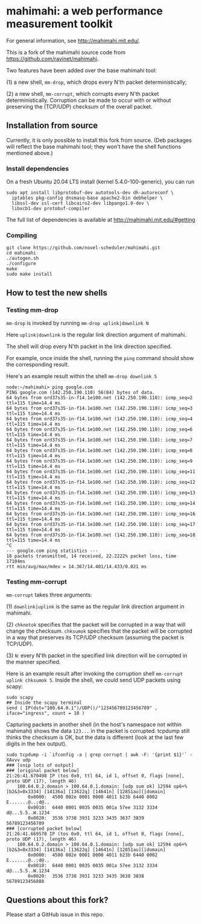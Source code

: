 # mahimahi: a web performance measurement toolkit

For general information, see http://mahimahi.mit.edu/.

This is a fork of the mahimahi source code from
https://github.com/ravinet/mahimahi. 

Two features have been added over the base mahimahi tool:

(1) a new shell, `mm-drop`, which drops every N'th packet
deterministically;

(2) a new shell, `mm-corrupt`, which corrupts every N'th
packet deterministically. Corruption can be made to occur
with or without preserving the (TCP/UDP) checksum of the
overall packet.

## Installation from source

Currently, it is only possible to install this fork from
source. (Deb packages will reflect the base mahimahi tool;
they won't have the shell functions mentioned above.)

### Install dependencies

On a fresh Ubuntu 20.04 LTS install (kernel
5.4.0-100-generic), you can run

```
sudo apt install libprotobuf-dev autotools-dev dh-autoreconf \
  iptables pkg-config dnsmasq-base apache2-bin debhelper \
  libssl-dev ssl-cert libcairo2-dev libpango1.0-dev \
  libxcb1-dev protobuf-compiler
```

The full list of dependencies is available at
http://mahimahi.mit.edu/#getting

### Compiling

```
git clone https://github.com/novel-scheduler/mahimahi.git
cd mahimahi
./autogen.sh
./configure
make
sudo make install
```

## How to test the new shells

### Testing mm-drop

`mm-drop` is invoked by running `mm-drop uplink|downlink N`

Here `uplink|downlink` is the regular link direction argument of mahimahi.

The shell will drop every N'th packet in the link direction specified.

For example, once inside the shell, running the `ping` command should
show the corresponding result.

Here's an example result within the shell `mm-drop downlink 5`

```
node:~/mahimahi> ping google.com
PING google.com (142.250.190.110) 56(84) bytes of data.
64 bytes from ord37s35-in-f14.1e100.net (142.250.190.110): icmp_seq=2 ttl=115 time=14.4 ms
64 bytes from ord37s35-in-f14.1e100.net (142.250.190.110): icmp_seq=3 ttl=115 time=14.4 ms
64 bytes from ord37s35-in-f14.1e100.net (142.250.190.110): icmp_seq=4 ttl=115 time=14.4 ms
64 bytes from ord37s35-in-f14.1e100.net (142.250.190.110): icmp_seq=6 ttl=115 time=14.4 ms
64 bytes from ord37s35-in-f14.1e100.net (142.250.190.110): icmp_seq=7 ttl=115 time=14.4 ms
64 bytes from ord37s35-in-f14.1e100.net (142.250.190.110): icmp_seq=8 ttl=115 time=14.4 ms
64 bytes from ord37s35-in-f14.1e100.net (142.250.190.110): icmp_seq=9 ttl=115 time=14.4 ms
64 bytes from ord37s35-in-f14.1e100.net (142.250.190.110): icmp_seq=11 ttl=115 time=14.4 ms
64 bytes from ord37s35-in-f14.1e100.net (142.250.190.110): icmp_seq=12 ttl=115 time=14.4 ms
64 bytes from ord37s35-in-f14.1e100.net (142.250.190.110): icmp_seq=13 ttl=115 time=14.4 ms
64 bytes from ord37s35-in-f14.1e100.net (142.250.190.110): icmp_seq=14 ttl=115 time=14.4 ms
64 bytes from ord37s35-in-f14.1e100.net (142.250.190.110): icmp_seq=16 ttl=115 time=14.4 ms
64 bytes from ord37s35-in-f14.1e100.net (142.250.190.110): icmp_seq=17 ttl=115 time=14.4 ms
64 bytes from ord37s35-in-f14.1e100.net (142.250.190.110): icmp_seq=18 ttl=115 time=14.4 ms
^C
--- google.com ping statistics ---
18 packets transmitted, 14 received, 22.2222% packet loss, time 17104ms
rtt min/avg/max/mdev = 14.367/14.401/14.433/0.021 ms
```

### Testing mm-corrupt

`mm-corrupt` takes three arguments:

(1) `downlink|uplink` is the same as the regular link
direction argument in mahimahi.

(2) `chknotok` specifies that the packet will be corrupted
in a way that will change the checksum. `chksumok` specifies
that the packet will be corrupted in a way that preserves
its TCP/UDP checksum (assuming the packet is TCP/UDP).

(3) `N`: every N'th packet in the specified link direction
will be corrupted in the manner specified.

Here is an example result after invoking the corruption
shell `mm-corrupt uplink chksumok 5`. Inside the shell, we
could send UDP packets using scapy:

```
sudo scapy
## Inside the scapy terminal
send ( IP(dst="100.64.0.1")/UDP()/"123456789123456789" , iface="ingress", count = 10 ) 
```

Capturing packets in another shell (in the host's namespace
not within mahimahi) shows the data `123...` in the
packet is corrupted. tcpdump still thinks the checksum is OK,
but the data is different (look at the last few digits in the hex output). 

```
sudo tcpdump -i `ifconfig -a | grep corrupt | awk -F: '{print $1}'` -XAvvv udp
### [snip lots of output] 
### [original packet below]
21:26:41.670498 IP (tos 0x0, ttl 64, id 1, offset 0, flags [none], proto UDP (17), length 46)
    100.64.0.2.domain > 100.64.0.1.domain: [udp sum ok] 12594 op6+% [b2&3=0x3334] [14136a] [13622q] [14641n] [12851au][|domain]
        0x0000:  4500 002e 0001 0000 4011 b23b 6440 0002  E.......@..;d@..
        0x0010:  6440 0001 0035 0035 001a 57ee 3132 3334  d@...5.5..W.1234
        0x0020:  3536 3738 3931 3233 3435 3637 3839       56789123456789
### [corrupted packet below]
21:26:41.669570 IP (tos 0x0, ttl 64, id 1, offset 0, flags [none], proto UDP (17), length 46)
    100.64.0.2.domain > 100.64.0.1.domain: [udp sum ok] 12594 op6+% [b2&3=0x3334] [14136a] [13622q] [14641n] [12851au][|domain]
        0x0000:  4500 002e 0001 0000 4011 b23b 6440 0002  E.......@..;d@..
        0x0010:  6440 0001 0035 0035 001a 57ee 3132 3334  d@...5.5..W.1234
        0x0020:  3536 3738 3931 3233 3435 3638 3838       56789123456888
```

## Questions about this fork?

Please start a GitHub issue in this repo.

